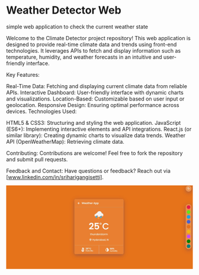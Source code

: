 # Weather Detector Web
simple web application to check the current weather state

Welcome to the Climate Detector project repository! This web application is designed to provide real-time climate data and trends using front-end technologies. It leverages APIs to fetch and display information such as temperature, humidity, and weather forecasts in an intuitive and user-friendly interface.

Key Features:

Real-Time Data: Fetching and displaying current climate data from reliable APIs.
Interactive Dashboard: User-friendly interface with dynamic charts and visualizations.
Location-Based: Customizable based on user input or geolocation.
Responsive Design: Ensuring optimal performance across devices.
Technologies Used:

HTML5 & CSS3: Structuring and styling the web application.
JavaScript (ES6+): Implementing interactive elements and API integrations.
React.js (or similar library): Creating dynamic charts to visualize data trends.
Weather API (OpenWeatherMap): Retrieving climate data.

Contributing:
Contributions are welcome! Feel free to fork the repository and submit pull requests.

Feedback and Contact:
Have questions or feedback? Reach out via [www.linkedin.com/in/sriharigangisetti].

![WeatherWeb](Weather.jpg)
